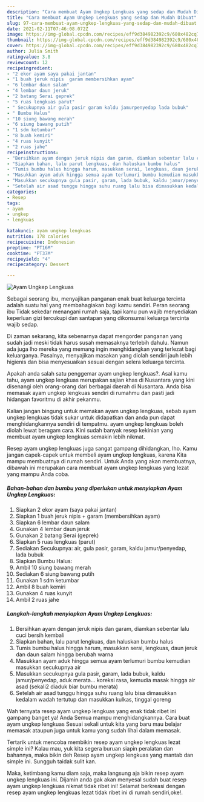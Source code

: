 ```yaml
---
description: "Cara membuat Ayam Ungkep Lengkuas yang sedap dan Mudah Dibuat"
title: "Cara membuat Ayam Ungkep Lengkuas yang sedap dan Mudah Dibuat"
slug: 97-cara-membuat-ayam-ungkep-lengkuas-yang-sedap-dan-mudah-dibuat
date: 2021-02-11T07:46:08.072Z
image: https://img-global.cpcdn.com/recipes/eff9d384982392c9/680x482cq70/ayam-ungkep-lengkuas-foto-resep-utama.jpg
thumbnail: https://img-global.cpcdn.com/recipes/eff9d384982392c9/680x482cq70/ayam-ungkep-lengkuas-foto-resep-utama.jpg
cover: https://img-global.cpcdn.com/recipes/eff9d384982392c9/680x482cq70/ayam-ungkep-lengkuas-foto-resep-utama.jpg
author: Julia Smith
ratingvalue: 3.8
reviewcount: 12
recipeingredient:
- "2 ekor ayam saya pakai jantan"
- "1 buah jeruk nipis  garam membersihkan ayam"
- "6 lembar daun salam"
- "4 lembar daun jeruk"
- "2 batang Serai geprek"
- "5 ruas lengkuas parut"
- " Secukupnya air gula pasir garam kaldu jamurpenyedap lada bubuk"
- " Bumbu Halus"
- "10 siung bawang merah"
- "6 siung bawang putih"
- "1 sdm ketumbar"
- "8 buah kemiri"
- "4 ruas kunyit"
- "2 ruas jahe"
recipeinstructions:
- "Bersihkan ayam dengan jeruk nipis dan garam, diamkan sebentar lalu cuci bersih kembali"
- "Siapkan bahan, lalu parut lengkuas, dan haluskan bumbu halus"
- "Tumis bumbu halus hingga harum, masukkan serai, lengkuas, daun jeruk dan daun salam hingga berubah warna"
- "Masukkan ayam aduk hingga semua ayam terlumuri bumbu kemudian masukkan secukupnya air"
- "Masukkan secukupnya gula pasir, garam, lada bubuk, kaldu jamur/penyedap, aduk merata... koreksi rasa, kemudia masak hingga air asad (sekali2 diaduk biar bumbu merata)"
- "Setelah air asad tunggu hingga suhu ruang lalu bisa dimasukkan kedalam wadah tertutup dan masukkan kulkas, tinggal goreng"
categories:
- Resep
tags:
- ayam
- ungkep
- lengkuas

katakunci: ayam ungkep lengkuas 
nutrition: 178 calories
recipecuisine: Indonesian
preptime: "PT16M"
cooktime: "PT37M"
recipeyield: "4"
recipecategory: Dessert

---
```



![Ayam Ungkep Lengkuas](https://img-global.cpcdn.com/recipes/eff9d384982392c9/680x482cq70/ayam-ungkep-lengkuas-foto-resep-utama.jpg)

Sebagai seorang ibu, menyajikan panganan enak buat keluarga tercinta adalah suatu hal yang membahagiakan bagi kamu sendiri. Peran seorang ibu Tidak sekedar menangani rumah saja, tapi kamu pun wajib menyediakan keperluan gizi tercukupi dan santapan yang dikonsumsi keluarga tercinta wajib sedap.

Di zaman  sekarang, kita sebenarnya dapat mengorder panganan yang sudah jadi meski tidak harus susah memasaknya terlebih dahulu. Namun ada juga lho mereka yang memang ingin menghidangkan yang terlezat bagi keluarganya. Pasalnya, menyajikan masakan yang diolah sendiri jauh lebih higienis dan bisa menyesuaikan sesuai dengan selera keluarga tercinta. 



Apakah anda salah satu penggemar ayam ungkep lengkuas?. Asal kamu tahu, ayam ungkep lengkuas merupakan sajian khas di Nusantara yang kini disenangi oleh orang-orang dari berbagai daerah di Nusantara. Anda bisa memasak ayam ungkep lengkuas sendiri di rumahmu dan pasti jadi hidangan favoritmu di akhir pekanmu.

Kalian jangan bingung untuk memakan ayam ungkep lengkuas, sebab ayam ungkep lengkuas tidak sukar untuk didapatkan dan anda pun dapat menghidangkannya sendiri di tempatmu. ayam ungkep lengkuas boleh diolah lewat beragam cara. Kini sudah banyak resep kekinian yang membuat ayam ungkep lengkuas semakin lebih nikmat.

Resep ayam ungkep lengkuas juga sangat gampang dihidangkan, lho. Kamu jangan capek-capek untuk membeli ayam ungkep lengkuas, karena Kita mampu membuatnya di rumah sendiri. Untuk Anda yang akan membuatnya, dibawah ini merupakan cara membuat ayam ungkep lengkuas yang lezat yang mampu Anda coba.

<!--inarticleads1-->

##### Bahan-bahan dan bumbu yang diperlukan untuk menyiapkan Ayam Ungkep Lengkuas:

1. Siapkan 2 ekor ayam (saya pakai jantan)
1. Siapkan 1 buah jeruk nipis + garam (membersihkan ayam)
1. Siapkan 6 lembar daun salam
1. Gunakan 4 lembar daun jeruk
1. Gunakan 2 batang Serai (geprek)
1. Siapkan 5 ruas lengkuas (parut)
1. Sediakan  Secukupnya: air, gula pasir, garam, kaldu jamur/penyedap, lada bubuk
1. Siapkan  Bumbu Halus:
1. Ambil 10 siung bawang merah
1. Sediakan 6 siung bawang putih
1. Gunakan 1 sdm ketumbar
1. Ambil 8 buah kemiri
1. Gunakan 4 ruas kunyit
1. Ambil 2 ruas jahe




<!--inarticleads2-->

##### Langkah-langkah menyiapkan Ayam Ungkep Lengkuas:

1. Bersihkan ayam dengan jeruk nipis dan garam, diamkan sebentar lalu cuci bersih kembali
1. Siapkan bahan, lalu parut lengkuas, dan haluskan bumbu halus
1. Tumis bumbu halus hingga harum, masukkan serai, lengkuas, daun jeruk dan daun salam hingga berubah warna
1. Masukkan ayam aduk hingga semua ayam terlumuri bumbu kemudian masukkan secukupnya air
1. Masukkan secukupnya gula pasir, garam, lada bubuk, kaldu jamur/penyedap, aduk merata... koreksi rasa, kemudia masak hingga air asad (sekali2 diaduk biar bumbu merata)
1. Setelah air asad tunggu hingga suhu ruang lalu bisa dimasukkan kedalam wadah tertutup dan masukkan kulkas, tinggal goreng




Wah ternyata resep ayam ungkep lengkuas yang enak tidak ribet ini gampang banget ya! Anda Semua mampu menghidangkannya. Cara buat ayam ungkep lengkuas Sesuai sekali untuk kita yang baru mau belajar memasak ataupun juga untuk kamu yang sudah lihai dalam memasak.

Tertarik untuk mencoba membikin resep ayam ungkep lengkuas lezat simple ini? Kalau mau, yuk kita segera buruan siapin peralatan dan bahannya, maka bikin deh Resep ayam ungkep lengkuas yang mantab dan simple ini. Sungguh taidak sulit kan. 

Maka, ketimbang kamu diam saja, maka langsung aja bikin resep ayam ungkep lengkuas ini. Dijamin anda gak akan menyesal sudah buat resep ayam ungkep lengkuas nikmat tidak ribet ini! Selamat berkreasi dengan resep ayam ungkep lengkuas lezat tidak ribet ini di rumah sendiri,oke!.

